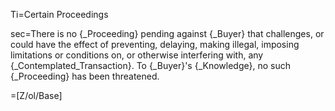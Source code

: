 Ti=Certain Proceedings

sec=There is no {_Proceeding} pending against {_Buyer} that challenges, or could have the effect of preventing, delaying, making illegal, imposing limitations or conditions on, or otherwise interfering with, any {_Contemplated_Transaction}.  To {_Buyer}'s {_Knowledge}, no such {_Proceeding} has been threatened.

=[Z/ol/Base]

